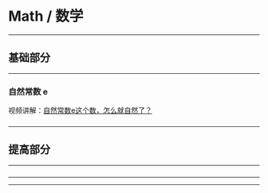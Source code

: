 # Math / 数学

---

## 基础部分

---

### 自然常数 e

视频讲解：[自然常数e这个数，怎么就自然了？](https://www.bilibili.com/video/BV1t3411p7Kn)

###

---

## 提高部分

---

###

###

---







---


















































